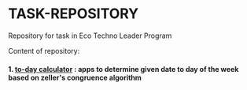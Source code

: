 # TASK-REPOSITORY
Repository for task in Eco Techno Leader Program

Content of repository:
#### 1. [to-day calculator](https://github.com/doni-wahyudi/TASK-REPOSITORY/tree/to-day_calculator) : apps to determine given date to day of the week based on zeller's congruence algorithm
